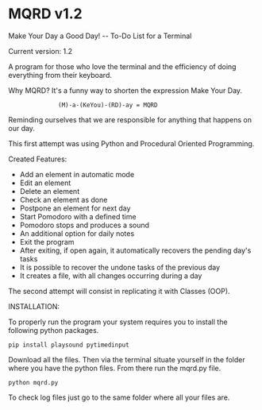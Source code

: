 # MQRD v1.2
Make Your Day a Good Day! -- To-Do List for a Terminal

Current version: 1.2

A program for those who love the terminal and the efficiency of doing everything from their keyboard.

Why MQRD? It's a funny way to shorten the expression Make Your Day. 

                  (M)-a-(KeYou)-(RD)-ay = MQRD 

Reminding ourselves that we are responsible for anything that happens on our day.

This first attempt was using Python and Procedural Oriented Programming. 

Created Features:
- Add an element in automatic mode
- Edit an element
- Delete an element
- Check an element as done
- Postpone an element for next day
- Start Pomodoro with a defined time
- Pomodoro stops and produces a sound
- An additional option for daily notes
- Exit the program
- After exiting, if open again, it automatically recovers the pending day's tasks
- It is possible to recover the undone tasks of the previous day
- It creates a file, with all changes occurring during a day

The second attempt will consist in replicating it with Classes (OOP).

INSTALLATION:

To properly run the program your system requires you to install the following python packages.

    pip install playsound pytimedinput

Download all the files. Then via the terminal situate yourself in the folder where you have the python files. From there run the mqrd.py file.

    python mqrd.py

To check log files just go to the same folder where all your files are.
